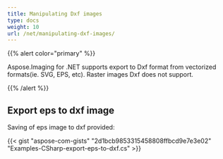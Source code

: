 ```yaml
---
title: Manipulating Dxf images
type: docs
weight: 10
url: /net/manipulating-dxf-images/
---
```


{{% alert color="primary" %}} 

Aspose.Imaging for .NET supports export to Dxf format from vectorized formats(ie. SVG, EPS, etc). Raster images Dxf does not support.

{{% /alert %}} 
## **Export eps to dxf image**
Saving of eps image to dxf provided:

{{< gist "aspose-com-gists" "2d1bcb9853315458808ffbcd9e7e3e02" "Examples-CSharp-export-eps-to-dxf.cs" >}}